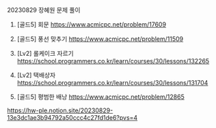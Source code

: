 20230829 장혜원 문제 풀이

1. [골드5] 회문 https://www.acmicpc.net/problem/17609

2. [골드5] 풍선 맞추기 https://www.acmicpc.net/problem/11509

3. [Lv2] 롤케이크 자르기 https://school.programmers.co.kr/learn/courses/30/lessons/132265

4. [Lv2] 택배상자 https://school.programmers.co.kr/learn/courses/30/lessons/131704

5. [골드5] 평범한 배낭 https://www.acmicpc.net/problem/12865


https://hw-ple.notion.site/20230829-13e3dc1ae3b94792a50ccc4c27fd1de6?pvs=4
